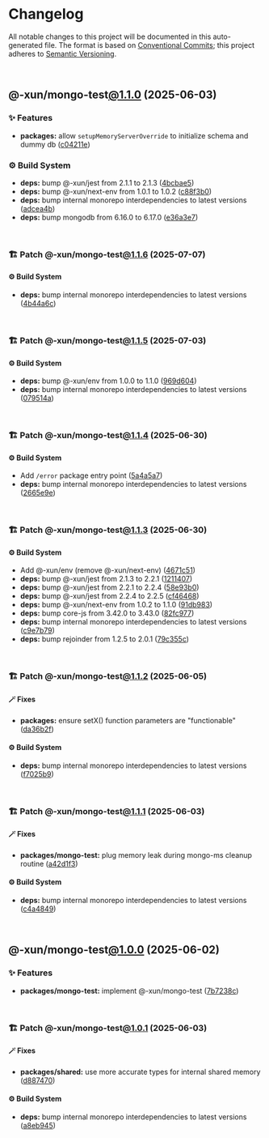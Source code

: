 # Changelog

All notable changes to this project will be documented in this auto-generated
file. The format is based on [Conventional Commits][1];
this project adheres to [Semantic Versioning][2].

<br />

## @-xun/mongo-test[@1.1.0][3] (2025-06-03)

### ✨ Features

- **packages:** allow `setupMemoryServerOverride` to initialize schema and dummy db ([c04211e][4])

### ⚙️ Build System

- **deps:** bump @-xun/jest from 2.1.1 to 2.1.3 ([4bcbae5][5])
- **deps:** bump @-xun/next-env from 1.0.1 to 1.0.2 ([c88f3b0][6])
- **deps:** bump internal monorepo interdependencies to latest versions ([adcea4b][7])
- **deps:** bump mongodb from 6.16.0 to 6.17.0 ([e36a3e7][8])

<br />

### 🏗️ Patch @-xun/mongo-test[@1.1.6][9] (2025-07-07)

#### ⚙️ Build System

- **deps:** bump internal monorepo interdependencies to latest versions ([4b44a6c][10])

<br />

### 🏗️ Patch @-xun/mongo-test[@1.1.5][11] (2025-07-03)

#### ⚙️ Build System

- **deps:** bump @-xun/env from 1.0.0 to 1.1.0 ([969d604][12])
- **deps:** bump internal monorepo interdependencies to latest versions ([079514a][13])

<br />

### 🏗️ Patch @-xun/mongo-test[@1.1.4][14] (2025-06-30)

#### ⚙️ Build System

- Add `/error` package entry point ([5a4a5a7][15])
- **deps:** bump internal monorepo interdependencies to latest versions ([2665e9e][16])

<br />

### 🏗️ Patch @-xun/mongo-test[@1.1.3][17] (2025-06-30)

#### ⚙️ Build System

- Add @-xun/env (remove @-xun/next-env) ([4671c51][18])
- **deps:** bump @-xun/jest from 2.1.3 to 2.2.1 ([1211407][19])
- **deps:** bump @-xun/jest from 2.2.1 to 2.2.4 ([58e93b0][20])
- **deps:** bump @-xun/jest from 2.2.4 to 2.2.5 ([cf46468][21])
- **deps:** bump @-xun/next-env from 1.0.2 to 1.1.0 ([91db983][22])
- **deps:** bump core-js from 3.42.0 to 3.43.0 ([82fc977][23])
- **deps:** bump internal monorepo interdependencies to latest versions ([c9e7b79][24])
- **deps:** bump rejoinder from 1.2.5 to 2.0.1 ([79c355c][25])

<br />

### 🏗️ Patch @-xun/mongo-test[@1.1.2][26] (2025-06-05)

#### 🪄 Fixes

- **packages:** ensure setX() function parameters are "functionable" ([da36b2f][27])

#### ⚙️ Build System

- **deps:** bump internal monorepo interdependencies to latest versions ([f7025b9][28])

<br />

### 🏗️ Patch @-xun/mongo-test[@1.1.1][29] (2025-06-03)

#### 🪄 Fixes

- **packages/mongo-test:** plug memory leak during mongo-ms cleanup routine ([a42d1f3][30])

#### ⚙️ Build System

- **deps:** bump internal monorepo interdependencies to latest versions ([c4a4849][31])

<br />

## @-xun/mongo-test[@1.0.0][32] (2025-06-02)

### ✨ Features

- **packages/mongo-test:** implement @-xun/mongo-test ([7b7238c][33])

<br />

### 🏗️ Patch @-xun/mongo-test[@1.0.1][34] (2025-06-03)

#### 🪄 Fixes

- **packages/shared:** use more accurate types for internal shared memory ([d887470][35])

#### ⚙️ Build System

- **deps:** bump internal monorepo interdependencies to latest versions ([a8eb945][36])

[1]: https://conventionalcommits.org
[2]: https://semver.org
[3]: https://github.com/Xunnamius/mongo-utils/compare/@-xun/mongo-test@1.0.1...@-xun/mongo-test@1.1.0
[4]: https://github.com/Xunnamius/mongo-utils/commit/c04211e3ff9f2d1a4c7292b600a0f079f7e77b3b
[5]: https://github.com/Xunnamius/mongo-utils/commit/4bcbae5c6f7de13e3f4f2460bb13f253600b200f
[6]: https://github.com/Xunnamius/mongo-utils/commit/c88f3b0ed64868a6f49bce55cc755bfcc2c2a2f9
[7]: https://github.com/Xunnamius/mongo-utils/commit/adcea4b279e5bbf21b37d855ee502f1f635668d3
[8]: https://github.com/Xunnamius/mongo-utils/commit/e36a3e74258b21b72f3efea7ae717693958d19b7
[9]: https://github.com/Xunnamius/mongo-utils/compare/@-xun/mongo-test@1.1.5...@-xun/mongo-test@1.1.6
[10]: https://github.com/Xunnamius/mongo-utils/commit/4b44a6c56354073996bd062259926a167850dc5d
[11]: https://github.com/Xunnamius/mongo-utils/compare/@-xun/mongo-test@1.1.4...@-xun/mongo-test@1.1.5
[12]: https://github.com/Xunnamius/mongo-utils/commit/969d60411652ab8060415009be92c4fb51e51ffd
[13]: https://github.com/Xunnamius/mongo-utils/commit/079514a535ffbde4b4bfc6873c427a90ebf61557
[14]: https://github.com/Xunnamius/mongo-utils/compare/@-xun/mongo-test@1.1.3...@-xun/mongo-test@1.1.4
[15]: https://github.com/Xunnamius/mongo-utils/commit/5a4a5a72ee127a824372b4175e7a7f6ab5a03af4
[16]: https://github.com/Xunnamius/mongo-utils/commit/2665e9e2d66d6b3f49c5eff1ec1cdf6b20d4cfaf
[17]: https://github.com/Xunnamius/mongo-utils/compare/@-xun/mongo-test@1.1.2...@-xun/mongo-test@1.1.3
[18]: https://github.com/Xunnamius/mongo-utils/commit/4671c51e0b154b368b76cc65445cc8fa8f242dc2
[19]: https://github.com/Xunnamius/mongo-utils/commit/12114076b58467a9e360a692c8811812cf5b46ad
[20]: https://github.com/Xunnamius/mongo-utils/commit/58e93b0aedb278b009c185e5dfc9f32cf0972085
[21]: https://github.com/Xunnamius/mongo-utils/commit/cf464682a7b2394e2d23fc6c57a72c5c79e30efa
[22]: https://github.com/Xunnamius/mongo-utils/commit/91db983263466271b376021bb471d5b5c293b2df
[23]: https://github.com/Xunnamius/mongo-utils/commit/82fc97790fe3d2599e1333238e77fc915e7e4f29
[24]: https://github.com/Xunnamius/mongo-utils/commit/c9e7b791fd5fa7823d6028e840bcef44b12978f0
[25]: https://github.com/Xunnamius/mongo-utils/commit/79c355ce1906b7d7de63413f997423e40c7d9b43
[26]: https://github.com/Xunnamius/mongo-utils/compare/@-xun/mongo-test@1.1.1...@-xun/mongo-test@1.1.2
[27]: https://github.com/Xunnamius/mongo-utils/commit/da36b2f7ed743ec7d8e66e842457ff4af33ae36e
[28]: https://github.com/Xunnamius/mongo-utils/commit/f7025b96096fa3c28f6709dbefc9663807f406dd
[29]: https://github.com/Xunnamius/mongo-utils/compare/@-xun/mongo-test@1.1.0...@-xun/mongo-test@1.1.1
[30]: https://github.com/Xunnamius/mongo-utils/commit/a42d1f3bf6df8ecad890c565a46f81f53a45682a
[31]: https://github.com/Xunnamius/mongo-utils/commit/c4a48495d2d01da20245757303c3130ffe912d9a
[32]: https://github.com/Xunnamius/mongo-utils/compare/7b7238ccb96b3e04fca5f7608ea8476890bbb153...@-xun/mongo-test@1.0.0
[33]: https://github.com/Xunnamius/mongo-utils/commit/7b7238ccb96b3e04fca5f7608ea8476890bbb153
[34]: https://github.com/Xunnamius/mongo-utils/compare/@-xun/mongo-test@1.0.0...@-xun/mongo-test@1.0.1
[35]: https://github.com/Xunnamius/mongo-utils/commit/d887470e11c12850d2375d4c5c93bcc22682bb96
[36]: https://github.com/Xunnamius/mongo-utils/commit/a8eb945b56abca416084448e2d151aef93b9c677
